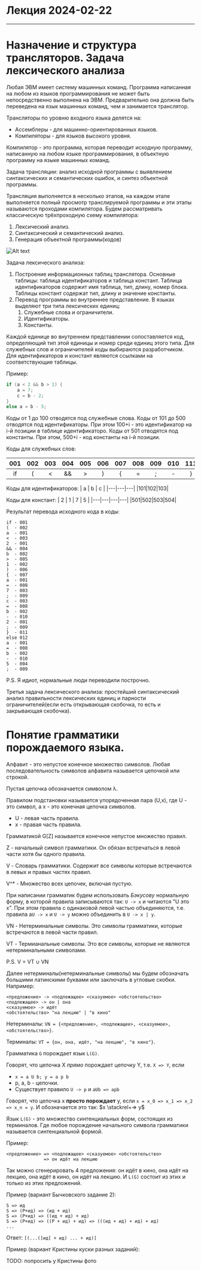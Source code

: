 # Лекция 2024-02-22

---

# Назначение и структура трансляторов. Задача лексического анализа

Любая ЭВМ имеет систему машинных команд.
Программа написанная на любом из языков программирования не может быть непосредственно выполнена на ЭВМ.
Предварительно она должна быть переведена на язык машинных команд, чем и занимается транслятор.

Трансляторы по уровню входного языка делятся на:
* Ассемблеры - для машинно-ориентированных языков.
* Компиляторы - для языков высокого уровня.

Компилятор - это программа, которая переводит исходную программу, написанную на любом языке программирования, в объектную программу на языке машинных команд.

Задача трансляции: анализ исходной программы с выявлением синтаксических и семантических ошибок, и синтез объектной программы.

Трансляция выполняется в несколько этапов, на каждом этапе выполняется полный просмотр транслируемой программы и эти этапы называются проходами компилятора. Будем рассматривать классическую трёхпроходную схему компилятора:
1. Лексический анализ.
2. Синтаксический и семантический анализ.
3. Генерация объектной программы(кодов)

![Alt text](./scheme.png)

Задача лексического анализа:
1. Построение информационных таблиц транслятора. Основные таблицы: таблица идентификаторов и таблица констант. Таблица идентификаторов содержит имя таблица, тип, длину, номер блока. Таблицы констант содержат тип, длину и значение константы.
2. Перевод программы во внутреннее представление. В языках выделяют три типа лексических единиц:
   1. Служебные слова и ограничители.
   2. Идентификаторы.
   3. Константы.

Каждой единице во внутреннем представлении сопоставляется код, определяющий тип этой единицы и номер среди единиц этого типа.
Для служебных слов и ограничителей коды выбираются разработчиком.
Для идентификаторов и констант являются ссылками на соответствующие таблицы.

Пример:
``` C
if (a < 2 && b > 1) {
    a = 7;
    c = b - 2;
}
else a = b - 5;
```
Коды от 1 до 100 отводятся под служебные слова.
Коды от 101 до 500 отводятся под идентификаторы. При этом 100+i - это идентификатор на i-й позиции в таблице идентификаторо.
Коды от 501 отводятся под константы. При этом, 500+i - код константы на i-й позиции.

Коды для служебных слов:

| 001|002|003| 004|005|006|007|008|009|010|111| 112  |
|:--:|:-:|:-:|:--:|:-:|:-:|:-:|:-:|:-:|:-:|:-:|:----:|
| if | ( | < | && | > | ) | { | = | ; | - | } | else |

Коды для идентификаторов:
| a | b | c |
|---|---|---|
|101|102|103|

Коды для констант:
| 2 | 1 | 7 | 5 |
|---|---|---|---|
|501|502|503|504|

Результат перевода исходного кода в коды:
```
if - 001
(  - 002
a  - 001
<  - 003
2  - 001
&& - 004
b  - 002
>  - 005
1  - 002
)  - 006
{  - 007
a  - 001
=  - 008
7  - 003
;  - 009
c  - 003
=  - 008
b  - 002
-  - 010
2  - 001
;  - 009
}  - 011
else 012
a  - 001
=  - 008
b  - 002
-  - 010
5  - 004
;  - 009
```
P.S. Я идиот, нормальные люди переводили построчно.

Третья задача лексического анализа: простейший синтаксический анализ правильности лексических единиц и парности ограничителей(если есть открывающая скобочка, то есть и закрывающая скобочка).


# Понятие грамматики порождаемого языка.

Алфавит - это непустое конечное множество символов. Любая последовательность символов алфавита называется цепочкой или строкой.

Пустая цепочка обозначается символом λ.

Правилом подстановки называется упорядоченная пара (U,x), где U - это символ, а x - это конечная цепочка символов.
* U - левая часть правила.
* x - правая часть правила.

Грамматикой G[Z] называется конечное непустое множество правил.

Z - начальный символ грамматики. Он обязан встречаться в левой части хотя бы одного правила.

V - Словарь грамматики. Содержит все символы которые встречаются в левых и правых частях правил.

V^* - Множество всех цепочек, включая пустую.

При написании грамматик будем использовать *Бэкусову* нормальную форму, в
которой правила записываются так: `U -> x` и читаются "U это x".
При этом правила с одинаковой левой частью объединяются, т.е.
правила а`U -> x` и `U -> y` можно объединить в `U -> x | y`.

VN - Нетерминальные символы. Это символы грамматики, которые встречаются в левой части правил.

VT - Термианальные символы. Это все символы, которые не являются нетерминальными символами.

P.S. V = VT ∪ VN

Далее нетерминалы(нетерминальные символы) мы будем обозначать большими латинскими буквами или заключать в угловые скобки.
Например:
```
<предложение> -> <подлежащее> <сказуемое> <обстоятельство>
<подлежащее> -> он | она
<сказуемое> -> идёт
<обстоятельство> "на лекцию" | "в кино"
```

Нетерминалы: `VN = {<предложение>, <подлежащее>, <сказуемое>, <обстоятельство>}`.

Терминалы: `VT = {он, она, идёт, "на лекцию", "в кино"}`.

Грамматика `G` порождает язык `L(G)`.

Говорят, что цепочка X *прямо* порождает цепочку Y, т.е. `X => Y`, если
* `x = a U b; y = a p b`
* p, a, b - цепочки.
* Существует правило `U -> p` и `aUb => apb`

Говорят, что цепочка x **просто порождает** y, если `x = x_0 => x_1 => x_2 => x_n = y`. И обозначается это так:
$x \stackrel+=> y$

Язык `L(G)` - это множество синтенциальных форм, состоящих из терминалов. 
Где любое порождение начального символа грамматики называется синтенциальной формой.

Пример:
```
<предложение> => <подлежащее> <сказуемое> <обстоятельство>
              => он идёт на лекцию
```
Так можно сгенерировать 4 предложения: он идёт в кино, она идёт на лекцию, она идёт в кино, он идёт на лекцию.
И `L(G)` состоит из этих и только из этих предложений.

Пример (вариант Бычковского задание 2):
```
S => ид
S => (P+ид) => (ид + ид)
S => (P+ид) => ((ид + ид) + ид)
S => (P+ид) => ((P + ид) + ид) => (((ид + ид) + ид) + ид)
...
```

Ответ: `[(...(]ид[ + ид) ... + ид)]`

Пример (вариант Кристины куски разных заданий):

TODO: попросить у Кристины фото
